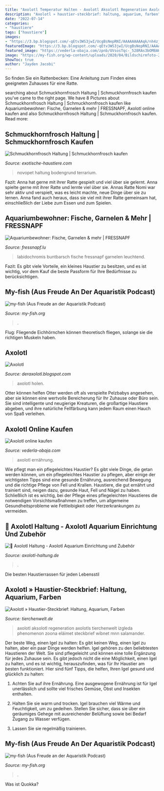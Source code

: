```yaml
---
title: "Axolotl Temperatur Halten - Axolotl Aksolotl Regeneration Axolotls Tierchenwelt Izgleda Phenomenon Zoona Eläimet Steckbrief Wibnet Mnn Salamander"
description: "Axolotl » haustier-steckbrief: haltung, aquarium, farben"
date: "2022-07-14"
categories:
- "haustiere"
tags: ["haustiere"]
images:
- "https://3.bp.blogspot.com/-qEtv3WS3jwI/UcgBsNepRNI/AAAAAAAAAqk/nh4zjnUvhK8/s1600/_IGP9592.JPG"
featuredImage: "https://3.bp.blogspot.com/-qEtv3WS3jwI/UcgBsNepRNI/AAAAAAAAAqk/nh4zjnUvhK8/s1600/_IGP9592.JPG"
featured_image: "https://vederla-obaja.com/zpnb/UVsosTqc-_528RAs3bOM8AHaHa.jpg"
image: "https://my-fish.org/wp-content/uploads/2020/04/Bildschirmfoto-2020-05-08-um-09.39.19.png"
ShowToc: true
author: "Jayden Jacobi"
---
```



So finden Sie ein Rattenbecken: Eine Anleitung zum Finden eines geeigneten Zuhauses für eine Ratte.

	

		
searching about Schmuckhornfrosch Haltung | Schmuckhornfrosch kaufen you've came to the right page. We have 8 Pictures about Schmuckhornfrosch Haltung | Schmuckhornfrosch kaufen like Aquariumbewohner: Fische, Garnelen &amp; mehr | FRESSNAPF, Axolotl online kaufen and also Schmuckhornfrosch Haltung | Schmuckhornfrosch kaufen. Read more:
		
    
## Schmuckhornfrosch Haltung | Schmuckhornfrosch Kaufen

<img loading=lazy src="https://exotische-haustiere.com/wp-content/uploads/2020/07/SchmuckhornfroschBodengrund-144x275.jpg" onerror="this.onerror=null;this.src='https://tse2.mm.bing.net/th?id=OIP.63xX6XXDa1Cj_T8tpKoNyAAAAA&amp;pid=15.1';" alt="Schmuckhornfrosch Haltung | Schmuckhornfrosch kaufen">

_Source: exotische-haustiere.com_

>novopet haltung bodengrund terrarium. 

	

Fazit: Anna hat gerne mit ihrer Ratte gespielt und viel über sie gelernt.
Anna spielte gerne mit ihrer Ratte und lernte viel über sie. Annas Ratte Nomi war sehr aktiv und verspielt, was es leicht machte, neue Dinge über sie zu lernen. Anna fand auch heraus, dass sie viel mit ihrer Ratte gemeinsam hat, einschließlich der Liebe zum Essen und zum Spielen.

    
## Aquariumbewohner: Fische, Garnelen &amp; Mehr | FRESSNAPF

<img loading=lazy src="https://media.os.fressnapf.com/cms/2020/05/Ratgeber_Aqua_Yellowfisch_1200x527.jpg" onerror="this.onerror=null;this.src='https://tse3.mm.bing.net/th?id=OIP.c5fSaJRGsAFW-xf-icVIwQHaDQ&amp;pid=15.1';" alt="Aquariumbewohner: Fische, Garnelen &amp; mehr | FRESSNAPF">

_Source: fressnapf.lu_

>labidochromis buntbarsch fische fressnapf garnelen leuchtend. 

	

Fazit: Es gibt viele Vorteile, ein kleines Haustier zu besitzen, und es ist wichtig, vor dem Kauf die beste Passform für Ihre Bedürfnisse zu berücksichtigen.

    
## My-fish (Aus Freude An Der Aquaristik Podcast)

<img loading=lazy src="https://my-fish.org/wp-content/uploads/2020/04/podcast-243-1-600x338.jpg" onerror="this.onerror=null;this.src='https://tse4.mm.bing.net/th?id=OIP.NPRr4c7uNRxQLcntPovkawHaEL&amp;pid=15.1';" alt="my-fish (Aus Freude an der Aquaristik Podcast)">

_Source: my-fish.org_

>. 

	

Flug: Fliegende Eichhörnchen können theoretisch fliegen, solange sie die richtigen Muskeln haben.

    
## Axolotl

<img loading=lazy src="https://3.bp.blogspot.com/-qEtv3WS3jwI/UcgBsNepRNI/AAAAAAAAAqk/nh4zjnUvhK8/s1600/_IGP9592.JPG" onerror="this.onerror=null;this.src='https://tse1.mm.bing.net/th?id=OIP.iWbwaXhvcRYcj8WDBO9OlAHaE7&amp;pid=15.1';" alt="Axolotl">

_Source: deraxolotl.blogspot.com_

>axolotl holen. 

	

Otter können helfen
Otter werden oft als verspielte Pelzbabys angesehen, aber sie können eine wertvolle Bereicherung für Ihr Zuhause oder Büro sein. Sie sind intelligente und neugierige Kreaturen, die großartige Haustiere abgeben, und ihre natürliche Fellfärbung kann jedem Raum einen Hauch von Spaß verleihen.

    
## Axolotl Online Kaufen

<img loading=lazy src="https://vederla-obaja.com/zpnb/UVsosTqc-_528RAs3bOM8AHaHa.jpg" onerror="this.onerror=null;this.src='https://tse2.mm.bing.net/th?id=OIP.OwZRM4fyEHyRMQLflV1qugAAAA&amp;pid=15.1';" alt="Axolotl online kaufen">

_Source: vederla-obaja.com_

>axolotl ernährung. 

	

Wie pflegt man ein pflegeleichtes Haustier?
Es gibt viele Dinge, die getan werden können, um ein pflegeleichtes Haustier zu pflegen, aber einige der wichtigsten Tipps sind eine gesunde Ernährung, ausreichend Bewegung und die richtige Pflege von Fell und Krallen. Haustiere, die gut ernährt und trainiert sind, neigen dazu, gesunde Haut, Fell und Nägel zu haben. Schließlich ist es wichtig, bei der Pflege eines pflegeleichten Haustieres die notwendigen Vorsichtsmaßnahmen zu treffen, um allgemeine Gesundheitsprobleme wie Fettleibigkeit oder Herzerkrankungen zu vermeiden.

    
## 🦎 Axolotl Haltung - Axolotl Aquarium Einrichtung Und Zubehör

<img loading=lazy src="http://axolotl-haltung.de/wp-content/uploads/2017/12/axolotl_durchlaufkuehlung-300x262.jpg" onerror="this.onerror=null;this.src='https://tse3.mm.bing.net/th?id=OIP.rXUxzl4Ot3GU_0fMQPZR_gAAAA&amp;pid=15.1';" alt="🦎 Axolotl Haltung - Axolotl Aquarium Einrichtung und Zubehör">

_Source: axolotl-haltung.de_

>. 

	

Die besten Haustierrassen für jeden Lebensstil

    
## Axolotl » Haustier-Steckbrief: Haltung, Aquarium, Farben

<img loading=lazy src="https://www.tierchenwelt.de/images/stories/haustiere/amphibien/axolotl_aquarium_l.jpg" onerror="this.onerror=null;this.src='https://tse3.mm.bing.net/th?id=OIP._oTUfoiDI4vmSGmy-1o4wwHaE8&amp;pid=15.1';" alt="Axolotl » Haustier-Steckbrief: Haltung, Aquarium, Farben">

_Source: tierchenwelt.de_

>axolotl aksolotl regeneration axolotls tierchenwelt izgleda phenomenon zoona eläimet steckbrief wibnet mnn salamander. 

	

Der beste Weg, einen Igel zu halten: Es gibt keinen Weg, einen Igel zu halten, aber ein paar Dinge werden helfen.
Igel gehören zu den beliebtesten Haustieren der Welt. Sie sind pflegeleicht und können eine tolle Ergänzung für jedes Zuhause sein. Es gibt jedoch nicht die eine Möglichkeit, einen Igel zu halten, und es ist wichtig, herauszufinden, was für Ihr Haustier am besten funktioniert. Hier sind fünf Tipps, die helfen, Ihren Igel gesund und glücklich zu halten:
1. Achten Sie auf ihre Ernährung. Eine ausgewogene Ernährung ist für Igel unerlässlich und sollte viel frisches Gemüse, Obst und Insekten enthalten.

2. Halten Sie sie warm und trocken. Igel brauchen viel Wärme und Feuchtigkeit, um zu gedeihen. Stellen Sie sicher, dass sie über ein geräumiges Gehege mit ausreichender Belüftung sowie bei Bedarf Zugang zu Wasser verfügen.

3. Lassen Sie sie regelmäßig trainieren.

    
## My-fish (Aus Freude An Der Aquaristik Podcast)

<img loading=lazy src="https://my-fish.org/wp-content/uploads/2020/04/Bildschirmfoto-2020-05-08-um-09.39.19.png" onerror="this.onerror=null;this.src='https://tse3.mm.bing.net/th?id=OIP.ejoogMmS_bWHwvbV34hbkwHaG1&amp;pid=15.1';" alt="my-fish (Aus Freude an der Aquaristik Podcast)">

_Source: my-fish.org_

>. 

	

Was ist Quokka?

